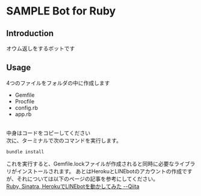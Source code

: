 # SAMPLE Bot for Ruby
## Introduction
オウム返しをするボットです
## Usage
4つのファイルをフォルダの中に作成します
- Gemfile
- Procfile
- config.rb
- app.rb
<br>
中身はコードをコピーしてください
<br>
次に、ターミナルで次のコマンドを実行します。

```
bundle install
```

これを実行すると、Gemfile.lockファイルが作成されると同時に必要なライブラリがインストールされます。
あとはHerokuとLINEbotのアカウントの作成ですが、それについては以下のページの記事を参考にしてください。<br>
[Ruby, Sinatra, HerokuでLINEbotを動かしてみた --Qiita](https://qiita.com/Yuzu_Ginger/items/18edc58bd039fc19ad53)
